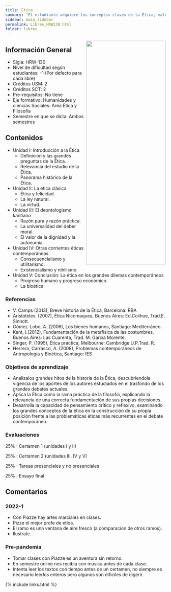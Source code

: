 ```yaml
---
title: Ética
summary: "El estudiante adquiere los conceptos claves de la Ética, valorando la necesidad de tener una visión fundamentada de nuestro mundo y de nuestras decisiones, adoptando una visión informada y crítica de los grandes hitos de la historia de la ética y reflexionando sobre su vigencia en los grandes debates sociales contemporáneos "
sidebar: main_sidebar
permalink: Libres_HRW130.html
folder: libres
---
```


<img align="right" width="250" height="700" src="images/libres/HRW130.jpg">

## Información General

- Sigla: HRW-130
- Nivel de dificultad según estudiantes: -1 (Por defecto para cada libre)
- Créditos USM: 2
- Créditos SCT: 2
- Pre-requisitos: No tiene
- Eje formativo: Humanidades y ciencias Sociales: Área Ética y Filosofía
- Semestre en que se dicta: Ambos semestres

## Contenidos

- Unidad I: Introducción a la Ética
  - Definición y las grandes preguntas de la Ética.
  - Relevancia del estudio de la Ética.
  - Panorama histórico de la Ética.
- Unidad II: La ética clásica
  - Ética y felicidad.
  - La ley natural.
  - La virtud.
- Unidad III: El deontologismo kantiano
  - Razón pura y razón práctica.
  - La universalidad del deber moral.
  - El valor de la dignidad y la autonomía.
- Unidad IV: Otras corrientes éticas contemporáneas
  - Consecuencialismo y utilitarismo.
  - Existencialismo y nihilismo.
- Unidad V: Conclusión: La ética en los grandes dilemas contemporáneos
  - Progreso humano y progreso económico.
  - La bioética

### Referencias

- V. Camps (2013), Breve historia de la Ética, Barcelona: RBA
- Aristóteles. (2007), Ética Nicomaquea, Buenos Aires: Ed.Colihue, Trad.E. Sinnott.
- Gómez-Lobo,  A.    (2006),  Los  bienes  humanos,  Santiago:  Mediterráneo.
- Kant,  I.(2012),  Fundamentación  de  la  metafísica  de  las  costumbres,  Buenos  Aires:  Las  Cuarenta,  Trad.  M.  García  Morente.
- Singer, P. (1995), Ética práctica, Melbourne: Cambridge U.P.Trad. R.
- Herrera, Carrasco, A. (2008), Problemas contemporáneos de Antropología y Bioética, Santiago: IES

### Objetivos de aprendizaje

- Analizalos grandes hitos de la historia de la Ética, descubriendola vigencia de los aportes de los autores estudiados en el trasfondo de los grandes debates actuales.
- Aplica la  Ética  como  la  rama  práctica  de  la  filosofía,  explicando la relevancia de una correcta fundamentación de sus propias decisiones.
- Desarrolla la capacidad de pensamiento crítico y reflexivo, examinando los grandes conceptos de  la  ética  en  la  construcción  de  su  propia  posición  frente a  las  problemáticas  éticas  más  recurrentes en el debate contemporáneo.

### Evaluaciones

25%
 :  Certamen 1 (unidades I y II)

25%
 : Certamen 2 (unidades III, IV y V)

25%
 : Tareas presenciales y no presenciales

25%
 :  Ensayo final

## Comentarios

### 2022-1

- Con Piazze hay artes marciales en clases.
- Pizze el mejor profe de etica.
- El ramo es una ventana de aire fresco (a comparacion de otros ramos).
- Ilustrate.

### Pre-pandemia

- Tomar clases con Piazze es un aventura sin retorno.
- En semestre online nos recibía con música antes de cada clase.
- Intenta leer los textos con tiempo antes de un certamen, no siempre es necesario leerlos enteros pero algunos son dificiles de digerir.

{% include links.html %}
